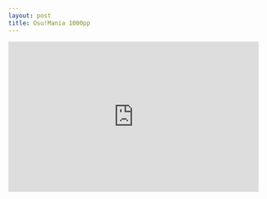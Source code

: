 ```yaml
---
layout: post
title: Osu!Mania 1000pp
---
```


<div style="position: relative; padding: 30% 45%;">
<iframe style="position: absolute; width: 100%; height: 100%; left: 0; top: 0;" src="https://player.bilibili.com/player.html?aid=613573973&bvid=BV1Xh4y1b7jv&cid=1128411170&page=1&as_wide=1&high_quality=1&danmaku=1" frameborder="no" scrolling="no"></iframe>
</div>